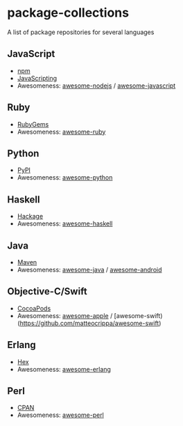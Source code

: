 # package-collections
A list of package repositories for several languages

## JavaScript
* [npm](https://www.npmjs.com/)
* [JavaScripting](https://www.javascripting.com/)
* Awesomeness: [awesome-nodejs](https://github.com/sindresorhus/awesome-nodejs) / [awesome-javascript](http://github.com/sorrycc/awesome-javascript)

## Ruby
* [RubyGems](https://rubygems.org/)
* Awesomeness: [awesome-ruby](https://github.com/markets/awesome-ruby)

## Python
* [PyPI](https://pypi.python.org/pypi)
* Awesomeness: [awesome-python](github.com/vinta/awesome-python)

## Haskell
* [Hackage](https://hackage.haskell.org/)
* Awesomeness: [awesome-haskell](https://github.com/krispo/awesome-haskell)

## Java
* [Maven](https://search.maven.org/)
* Awesomeness: [awesome-java](https://github.com/akullpp/awesome-java) / [awesome-android](https://github.com/snowdream/awesome-android)

## Objective-C/Swift
* [CocoaPods](https://cocoapods.org/)
* Awesomeness: [awesome-apple](https://github.com/joeljfischer/awesome-apple) / [awesome-swift)(https://github.com/matteocrippa/awesome-swift)

## Erlang
* [Hex](https://hex.pm/)
* Awesomeness: [awesome-erlang](https://github.com/drobakowski/awesome-erlang)

## Perl
* [CPAN](http://www.cpan.org/)
* Awesomeness: [awesome-perl](https://github.com/hachiojipm/awesome-perl)
